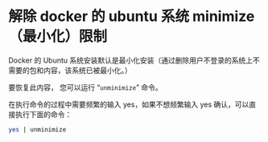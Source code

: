# 解除 docker 的 ubuntu 系统 minimize（最小化）限制


Docker 的 Ubuntu 系统安装默认是最小化安装（通过删除用户不登录的系统上不需要的包和内容，该系统已被最小化。）

要恢复此内容， 您可以运行 “`unminimize`” 命令。

在执行命令的过程中需要频繁的输入 yes，如果不想频繁输入 yes 确认，可以直接执行下面的命令：

```bash
yes | unminimize
```

